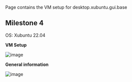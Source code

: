 Page contains the VM setup for desktop.xubuntu.gui.base

## Milestone 4

OS: Xubuntu 22.04

**VM Setup**  

![image](https://user-images.githubusercontent.com/71083461/216783341-9a8684ec-0224-4120-92ff-ca2423708e4c.png)

**General information**  

![image](https://user-images.githubusercontent.com/71083461/216783348-1f8c892d-1783-43cc-ba13-e8b39f3b44e4.png)
